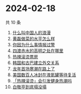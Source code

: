 # 2024-02-18

共 10 条

<!-- BEGIN -->
<!-- 最后更新时间 Sun Feb 18 2024 06:07:03 GMT+0800 (China Standard Time) -->

1. [什么叫中国人的浪漫](https://www.zhihu.com/search?q=%E4%BB%80%E4%B9%88%E5%8F%AB%E4%B8%AD%E5%9B%BD%E4%BA%BA%E7%9A%84%E6%B5%AA%E6%BC%AB)
1. [黄磊做菜的水平怎么样](https://www.zhihu.com/search?q=%E9%BB%84%E7%A3%8A%E5%81%9A%E8%8F%9C%E7%9A%84%E6%B0%B4%E5%B9%B3%E6%80%8E%E4%B9%88%E6%A0%B7)
1. [你因为什么事情报过警](https://www.zhihu.com/search?q=%E4%BD%A0%E5%9B%A0%E4%B8%BA%E4%BB%80%E4%B9%88%E4%BA%8B%E6%83%85%E6%8A%A5%E8%BF%87%E8%AD%A6)
1. [四渡赤水的高明之处在哪里](https://www.zhihu.com/search?q=%E5%9B%9B%E6%B8%A1%E8%B5%A4%E6%B0%B4%E7%9A%84%E9%AB%98%E6%98%8E%E4%B9%8B%E5%A4%84%E5%9C%A8%E5%93%AA%E9%87%8C)
1. [热辣滚烫票房](https://www.zhihu.com/search?q=%E7%83%AD%E8%BE%A3%E6%BB%9A%E7%83%AB%E7%A5%A8%E6%88%BF)
1. [韩国和古巴建立外交关系](https://www.zhihu.com/search?q=%E9%9F%A9%E5%9B%BD%E5%92%8C%E5%8F%A4%E5%B7%B4%E5%BB%BA%E7%AB%8B%E5%A4%96%E4%BA%A4%E5%85%B3%E7%B3%BB)
1. [龙年首场寒潮在路上了](https://www.zhihu.com/search?q=%E9%BE%99%E5%B9%B4%E9%A6%96%E5%9C%BA%E5%AF%92%E6%BD%AE%E5%9C%A8%E8%B7%AF%E4%B8%8A%E4%BA%86)
1. [美国数百人冰封在液氮罐等待复活](https://www.zhihu.com/search?q=%E7%BE%8E%E5%9B%BD%E6%95%B0%E7%99%BE%E4%BA%BA%E5%86%B0%E5%B0%81%E5%9C%A8%E6%B6%B2%E6%B0%AE%E7%BD%90%E7%AD%89%E5%BE%85%E5%A4%8D%E6%B4%BB)
1. [「热辣滚烫」会引发健身热潮吗](https://www.zhihu.com/search?q=%E3%80%8C%E7%83%AD%E8%BE%A3%E6%BB%9A%E7%83%AB%E3%80%8D%E4%BC%9A%E5%BC%95%E5%8F%91%E5%81%A5%E8%BA%AB%E7%83%AD%E6%BD%AE%E5%90%97)
1. [白敬亭到底塌没塌](https://www.zhihu.com/search?q=%E7%99%BD%E6%95%AC%E4%BA%AD%E5%88%B0%E5%BA%95%E5%A1%8C%E6%B2%A1%E5%A1%8C)

<!-- END -->
